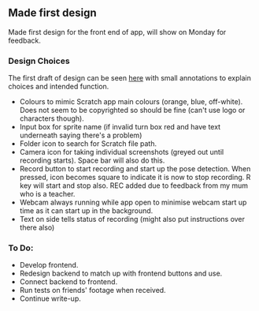 ## Made first design

Made first design for the front end of app, will show on Monday for feedback.

### Design Choices

The first draft of design can be seen [here](https://evr9-aber.github.io/docs/First_Draft_Annotated.pdf) with small annotations to explain choices and intended function.

* Colours to mimic Scratch app main colours (orange, blue, off-white). Does not seem to be copyrighted so should be fine (can't use logo or characters though).
* Input box for sprite name (if invalid turn box red and have text underneath saying there's a problem)
* Folder icon to search for Scratch file path.
* Camera icon for taking individual screenshots (greyed out until recording starts). Space bar will also do this.
* Record button to start recording and start up the pose detection. When pressed, icon becomes square to indicate it is now to stop recording. R key will start and stop also. REC added due to feedback from my mum who is a teacher.
* Webcam always running while app open to minimise webcam start up time as it can start up in the background.
* Text on side tells status of recording (might also put instructions over there also)

### To Do:
* Develop frontend.
* Redesign backend to match up with frontend buttons and use.
* Connect backend to frontend.
* Run tests on friends' footage when received.
* Continue write-up. 